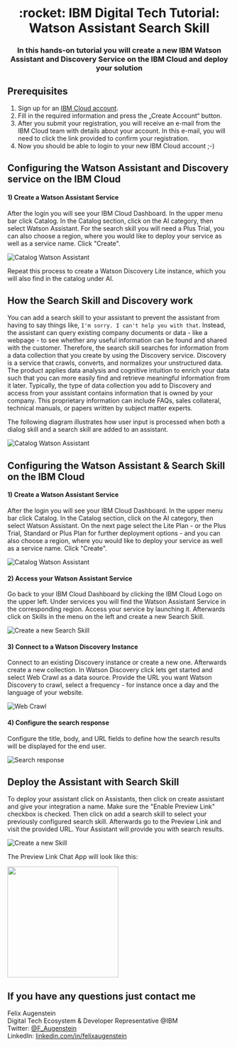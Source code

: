 <h1 align="center" style="border-bottom: none;">:rocket: IBM Digital Tech Tutorial: Watson Assistant Search Skill</h1>
<h3 align="center">In this hands-on tutorial you will create a new IBM Watson Assistant and Discovery Service on the IBM Cloud and deploy your solution</h3>


## Prerequisites

1. Sign up for an [IBM Cloud account](https://cloud.ibm.com/registration).
2. Fill in the required information and press the „Create Account“ button.
3. After you submit your registration, you will receive an e-mail from the IBM Cloud team with details about your account. In this e-mail, you will need to click the link provided to confirm your registration.
4. Now you should be able to login to your new IBM Cloud account ;-)

## Configuring the Watson Assistant and Discovery service on the IBM Cloud

<h4>1) Create a Watson Assistant Service</h4>
After the login you will see your IBM Cloud Dashboard. In the upper menu bar click Catalog. In the Catalog section, click on the AI category, then select Watson Assistant. For the search skill you will need a Plus Trial, you can also choose a region, where you would like to deploy your service as well as a service name. Click "Create".

![Catalog Watson Assistant](readme_images/catalog-watson-assistant.png)

Repeat this process to create a Watson Discovery Lite instance, which you will also find in the catalog under AI.

## How the Search Skill and Discovery work

You can add a search skill to your assistant to prevent the assistant from having to say things like, `I'm sorry. I can't help you with that`. Instead, the assistant can query existing company documents or data - like a webpage - to see whether any useful information can be found and shared with the customer. Therefore, the search skill searches for information from a data collection that you create by using the Discovery service. Discovery is a service that crawls, converts, and normalizes your unstructured data. The product applies data analysis and cognitive intuition to enrich your data such that you can more easily find and retrieve meaningful information from it later. Typically, the type of data collection you add to Discovery and access from your assistant contains information that is owned by your company. This proprietary information can include FAQs, sales collateral, technical manuals, or papers written by subject matter experts.

The following diagram illustrates how user input is processed when both a dialog skill and a search skill are added to an assistant.

![Catalog Watson Assistant](readme_images/search-skill-diagram.png)

## Configuring the Watson Assistant & Search Skill on the IBM Cloud

<h4>1) Create a Watson Assistant Service</h4>
After the login you will see your IBM Cloud Dashboard. In the upper menu bar click Catalog. In the Catalog section, click on the AI category, then select Watson Assistant. On the next page select the Lite Plan - or the Plus Trial, Standard or Plus Plan for further deployment options - and you can also choose a region, where you would like to deploy your service as well as a service name. Click "Create".

![Catalog Watson Assistant](readme_images/catalog-watson-assistant.png)

<h4>2) Access your Watson Assistant Service</h4>
Go back to your IBM Cloud Dashboard by clicking the IBM Cloud Logo on the upper left. Under services you will find the Watson Assistant Service in the corresponding region. Access your service by launching it. Afterwards click on Skills in the menu on the left and create a new Search Skill.

![Create a new Search Skill](readme_images/create-search-skill.png)

<h4>3) Connect to a Watson Discovery Instance</h4>
Connect to an existing Discovery instance or create a new one. Afterwards create a new collection. In Watson Discovery click lets get started and select Web Crawl as a data source. Provide the URL you want Watson Discovery to crawl, select a frequency - for instance once a day and the language of your website. 

![Web Crawl](readme_images/web-crawl.png)

<h4>4) Configure the search response</h4>
Configure the title, body, and URL fields to define how the search results will be displayed for the end user. 

![Search response](readme_images/configure-search-response.png)

## Deploy the Assistant with Search Skill

To deploy your assistant click on Assistants, then click on create assistant and give your integration a name. Make sure the "Enable Preview Link" checkbox is checked. Then click on add a search skill to select your previously configured search skill. Afterwards go to the Preview Link and visit the provided URL. Your Assistant will provide you with search results.

![Create a new Skill](readme_images/deploy-assistant.png)

The Preview Link Chat App will look like this:<br>

<img src="readme_images/preview-link.png" width=250 height="auto">

## If you have any questions just contact me
Felix Augenstein<br>
Digital Tech Ecosystem & Developer Representative @IBM<br>
Twitter: [@F_Augenstein](https://twitter.com/F_Augenstein)<br>
LinkedIn: [linkedin.com/in/felixaugenstein](https://www.linkedin.com/in/felixaugenstein/)
